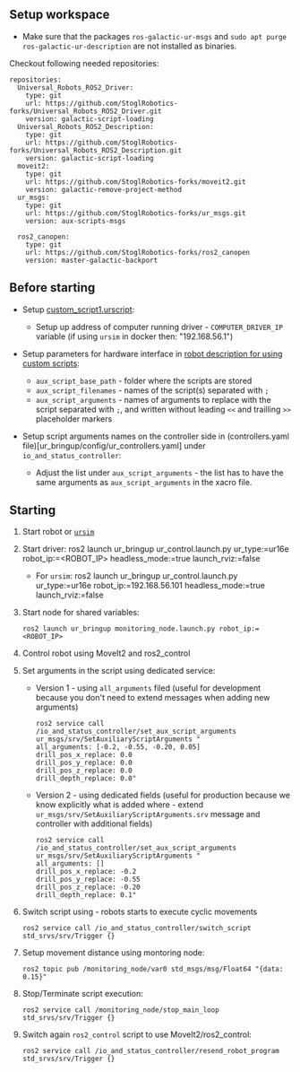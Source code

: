 ## Setup workspace

- Make sure that the packages `ros-galactic-ur-msgs` and `sudo apt purge ros-galactic-ur-description` are not installed as binaries.

Checkout following needed repositories:
```
repositories:
  Universal_Robots_ROS2_Driver:
    type: git
    url: https://github.com/StoglRobotics-forks/Universal_Robots_ROS2_Driver.git
    version: galactic-script-loading
  Universal_Robots_ROS2_Description:
    type: git
    url: https://github.com/StoglRobotics-forks/Universal_Robots_ROS2_Description.git
    version: galactic-script-loading
  moveit2:
    type: git
    url: https://github.com/StoglRobotics-forks/moveit2.git
    version: galactic-remove-project-method
  ur_msgs:
    type: git
    url: https://github.com/StoglRobotics-forks/ur_msgs.git
    version: aux-scripts-msgs

  ros2_canopen:
    type: git
    url: https://github.com/StoglRobotics-forks/ros2_canopen
    version: master-galactic-backport
```

## Before starting

- Setup [custom_script1.urscript](./ur_robot_driver/resources/custom_script_1.urscript):

  - Setup up address of computer running driver - `COMPUTER_DRIVER_IP` variable
    (if using `ursim` in docker then: "192.168.56.1")

- Setup parameters for hardware interface in [robot description for using custom scripts](../Universal_Robots_ROS2_Description/urdf/ur.ros2_control.xacro):

  - `aux_script_base_path` - folder where the scripts are stored
  - `aux_script_filenames` - names of the script(s) separated with `;`
  - `aux_script_arguments` - names of arguments to replace with the script separated with `;`, and written without leading `<<` and trailling `>>` placeholder markers

- Setup script arguments names on the controller side in (controllers.yaml file)[ur_bringup/config/ur_controllers.yaml] under `io_and_status_controller`:

  - Adjust the list under `aux_script_arguments` - the list has to have the same arguments as `aux_script_arguments` in the xacro file.


## Starting

1. Start robot or [`ursim`](https://docs.ros.org/en/ros2_packages/rolling/api/ur_robot_driver/usage.html#usage-with-official-ur-simulator)

2. Start driver: ros2 launch ur_bringup ur_control.launch.py ur_type:=ur16e robot_ip:=<ROBOT_IP> headless_mode:=true launch_rviz:=false

   - For `ursim`: ros2 launch ur_bringup ur_control.launch.py ur_type:=ur16e robot_ip:=192.168.56.101 headless_mode:=true launch_rviz:=false

3. Start node for shared variables:
   ```
   ros2 launch ur_bringup monitoring_node.launch.py robot_ip:=<ROBOT_IP>
   ```

4. Control robot using MoveIt2 and ros2_control

5. Set arguments in the script using dedicated service:

   - Version 1 - using `all_arguments` filed (useful for development because you don't need to extend messages when adding new arguments)
     ```
     ros2 service call /io_and_status_controller/set_aux_script_arguments ur_msgs/srv/SetAuxiliaryScriptArguments "
     all_arguments: [-0.2, -0.55, -0.20, 0.05]
     drill_pos_x_replace: 0.0
     drill_pos_y_replace: 0.0
     drill_pos_z_replace: 0.0
     drill_depth_replace: 0.0"
     ```

   - Version 2 - using dedicated fields (useful for production because we know explicitly what is added where - extend `ur_msgs/srv/SetAuxiliaryScriptArguments.srv` message and controller with additional fields)
     ```
     ros2 service call /io_and_status_controller/set_aux_script_arguments ur_msgs/srv/SetAuxiliaryScriptArguments "
     all_arguments: []
     drill_pos_x_replace: -0.2
     drill_pos_y_replace: -0.55
     drill_pos_z_replace: -0.20
     drill_depth_replace: 0.1"
     ```

5. Switch script using - robots starts to execute cyclic movements
   ```
   ros2 service call /io_and_status_controller/switch_script std_srvs/srv/Trigger {}
   ```

6. Setup movement distance using montoring node:
   ```
   ros2 topic pub /monitoring_node/var0 std_msgs/msg/Float64 "{data: 0.15}"
   ```

7. Stop/Terminate script execution:
   ```
   ros2 service call /monitoring_node/stop_main_loop std_srvs/srv/Trigger {}
   ```

8. Switch again `ros2_control` script to use MoveIt2/ros2_control:
   ```
   ros2 service call /io_and_status_controller/resend_robot_program std_srvs/srv/Trigger {}
   ```
